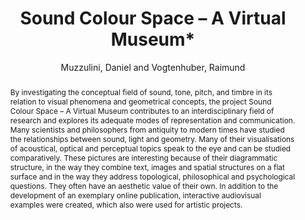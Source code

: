 --- 
title: "Sound Colour Space – A Virtual Museum*" 
abstract: "By investigating the conceptual field of sound, tone, pitch, and timbre in its relation to visual phenomena and geometrical concepts, the project Sound Colour Space – A Virtual Museum contributes to an interdisciplinary field of research and explores its adequate modes of representation and communication. Many scientists and philosophers from antiquity to modern times have studied the relationships between sound, light and geometry. Many of their visualisations of acoustical, optical and perceptual topics speak to the eye and can be studied comparatively. These pictures are interesting because of their diagrammatic structure, in the way they combine text, images and spatial structures on a flat surface and in the way they address topological, philosophical and psychological questions. They often have an aesthetic value of their own. In addition to the development of an exemplary online publication, interactive audiovisual examples were created, which also were used for artistic projects." 
address: "London" 
author: "Muzzulini, Daniel and Vogtenhuber, Raimund"
webAuthor: "Daniel Muzzulini, Raimund Vogtenhuber" 
booktitle: "Proceedings of the International Web Audio Conference" 
editor: "Thalmann, Florian and Ewert, Sebastian" 
month: "August"
pages: "" 
publisher: "Queen Mary University of London" 
series: "WAC '17"
track: "Talk"  
year: "2017" 
id: "2017_EA_74" 
tags: year2017
media: https://youtu.be/HjBqB3g8y2A?t=813 
pdflink: /_data/papers/pdf/2017/2017_74.pdf
ISSN: 2663-5844
---